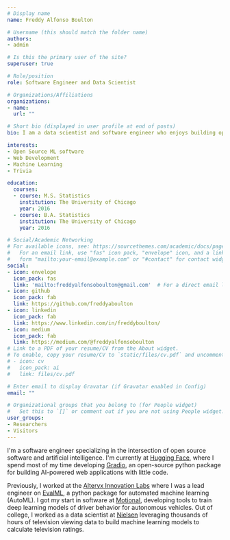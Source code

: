 ```yaml
---
# Display name
name: Freddy Alfonso Boulton

# Username (this should match the folder name)
authors:
- admin

# Is this the primary user of the site?
superuser: true

# Role/position
role: Software Engineer and Data Scientist

# Organizations/Affiliations
organizations:
- name:
  url: ""

# Short bio (displayed in user profile at end of posts)
bio: I am a data scientist and software engineer who enjoys building open source tools for machine learning.

interests:
- Open Source ML software
- Web Development
- Machine Learning
- Trivia

education:
  courses:
  - course: M.S. Statistics
    institution: The University of Chicago
    year: 2016
  - course: B.A. Statistics
    institution: The University of Chicago
    year: 2016

# Social/Academic Networking
# For available icons, see: https://sourcethemes.com/academic/docs/page-builder/#icons
#   For an email link, use "fas" icon pack, "envelope" icon, and a link in the
#   form "mailto:your-email@example.com" or "#contact" for contact widget.
social:
- icon: envelope
  icon_pack: fas
  link: 'mailto:freddyalfonsoboulton@gmail.com'  # For a direct email link, use "mailto:test@example.org".
- icon: github
  icon_pack: fab
  link: https://github.com/freddyaboulton
- icon: linkedin
  icon_pack: fab
  link: https://www.linkedin.com/in/freddyboulton/
- icon: medium
  icon_pack: fab
  link: https://medium.com/@freddyalfonsoboulton
# Link to a PDF of your resume/CV from the About widget.
# To enable, copy your resume/CV to `static/files/cv.pdf` and uncomment the lines below.
# - icon: cv
#   icon_pack: ai
#   link: files/cv.pdf

# Enter email to display Gravatar (if Gravatar enabled in Config)
email: ""

# Organizational groups that you belong to (for People widget)
#   Set this to `[]` or comment out if you are not using People widget.
user_groups:
- Researchers
- Visitors
---
```


I'm a software engineer specializing in the intersection of open source software and artificial intelligence. I'm currently at [Hugging Face](https://huggingface.co/), where I spend most of my time developing [Gradio](https://www.gradio.app/), an open-source python package for building AI-powered web applications with little code.

Previously, I worked at the [Alteryx Innovation Labs](https://www.alteryx.com/innovation-labs) where I was a lead engineer on [EvalML](https://github.com/alteryx/evalml), a python package for automated machine learning (AutoML). I got my start in software at [Motional](https://motional.com/), developing tools to train deep learning models of driver behavior for autonomous vehicles. Out of college, I worked as a data scientist at [Nielsen](https://www.nielsen.com/us/en/) leveraging thousands of hours of television viewing data to build machine learning models to calculate television ratings. 
